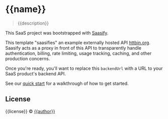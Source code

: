 # {{name}}

> {{description}}

This SaaS project was bootstrapped with [Saasify](https://saasify.sh).

This template "saasifies" an example externally hosted API [httbin.org](https://httpbin.org). Saasify acts as a proxy in front of this API to transparently handle authentication, billing, rate limiting, usage tracking, caching, and other production concerns.

Once you're ready, you'll want to replace this `backendUrl` with a URL to your SaaS product's backend API.

See our [quick start](https://docs.saasify.sh/#/quick-start) for a walkthrough of how to get started.

## License

{{license}} © [{{author}}](https://github.com/{{author}})

